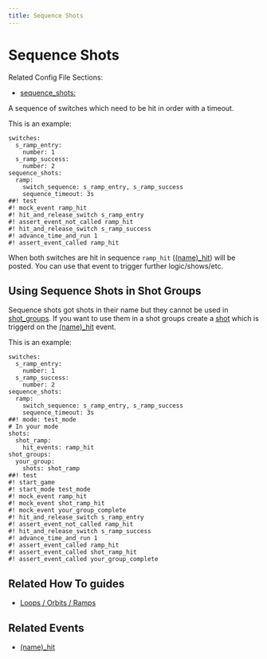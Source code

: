 ```yaml
---
title: Sequence Shots
---
```


# Sequence Shots


Related Config File Sections:

* [sequence_shots:](../../config/sequence_shots.md)

A sequence of switches which need to be hit in order with a timeout.

This is an example:

``` mpf-config
switches:
  s_ramp_entry:
    number: 1
  s_ramp_success:
    number: 2
sequence_shots:
  ramp:
    switch_sequence: s_ramp_entry, s_ramp_success
    sequence_timeout: 3s
##! test
#! mock_event ramp_hit
#! hit_and_release_switch s_ramp_entry
#! assert_event_not_called ramp_hit
#! hit_and_release_switch s_ramp_success
#! advance_time_and_run 1
#! assert_event_called ramp_hit
```

When both switches are hit in sequence `ramp_hit`
([(name)_hit](../../events/sequence_shot_hit.md)) will be
posted. You can use that event to trigger further logic/shows/etc.

## Using Sequence Shots in Shot Groups

Sequence shots got shots in their name but they cannot be used in
[shot_groups](shot_group.md). If you want to
use them in a shot groups create a
[shot](../../config/shots.md) which is triggerd
on the [(name)_hit](../../events/sequence_shot_hit.md) event.

This is an example:

``` mpf-config
switches:
  s_ramp_entry:
    number: 1
  s_ramp_success:
    number: 2
sequence_shots:
  ramp:
    switch_sequence: s_ramp_entry, s_ramp_success
    sequence_timeout: 3s
##! mode: test_mode
# In your mode
shots:
  shot_ramp:
    hit_events: ramp_hit
shot_groups:
  your_group:
    shots: shot_ramp
##! test
#! start_game
#! start_mode test_mode
#! mock_event ramp_hit
#! mock_event shot_ramp_hit
#! mock_event your_group_complete
#! hit_and_release_switch s_ramp_entry
#! assert_event_not_called ramp_hit
#! hit_and_release_switch s_ramp_success
#! advance_time_and_run 1
#! assert_event_called ramp_hit
#! assert_event_called shot_ramp_hit
#! assert_event_called your_group_complete
```

## Related How To guides

* [Loops / Orbits / Ramps](../../mechs/loops.md)

## Related Events

* [(name)_hit](../../events/sequence_shot_hit.md)
